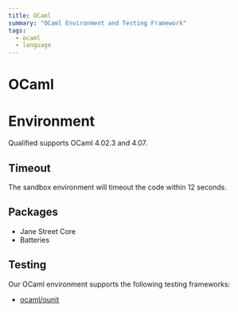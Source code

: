 ```yaml
---
title: OCaml
summary: "OCaml Environment and Testing Framework"
tags:
  - ocaml
  - language
---
```


# OCaml

# Environment

Qualified supports OCaml 4.02.3 and 4.07.

## Timeout

The sandbox environment will timeout the code within 12 seconds.

## Packages

- Jane Street Core
- Batteries

## Testing

Our OCaml environment supports the following testing frameworks:

- [ocaml/ounit](/reference/languages/ocaml/ounit)
